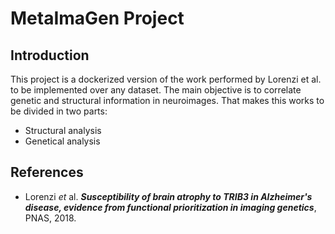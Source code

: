 # MetaImaGen Project

## Introduction
This project is a dockerized version of the work performed by Lorenzi et al. to be implemented over any dataset. The main objective is to correlate genetic and structural information in neuroimages. That makes this works to be divided in two parts:
* Structural analysis
* Genetical analysis


## References

* Lorenzi *et* al. **_Susceptibility of brain atrophy to TRIB3 in Alzheimer's disease, evidence from functional prioritization in imaging genetics_**, PNAS, 2018.